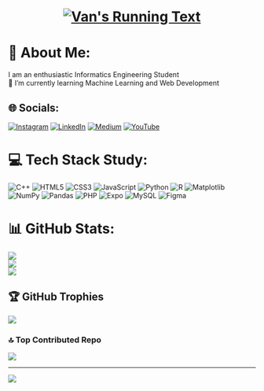 
<h1 align="center">
    <a href="https://git.io/typing-svg">
        <img src="https://readme-typing-svg.demolab.com?font=Fira&Code&weight=500&size=25&duration=4000&pause=800&color=66CC80&center=true&width=500&lines=Hello+Everyone!;Elvan+Nasrul+is+here...;Welcome+to+My+Profile+GitHub!;Nice+to+Meet+You:)" alt="Van's Running Text" />
    </a>
</h1>


# 💫 About Me:
I am an enthusiastic Informatics Engineering Student  <br>🌱 I’m currently learning Machine Learning and Web Development<br>

## 🌐 Socials:
[![Instagram](https://img.shields.io/badge/Instagram-%23E4405F.svg?logo=Instagram&logoColor=white)](https://instagram.com/elvannasrul) 
[![LinkedIn](https://img.shields.io/badge/LinkedIn-%230077B5.svg?logo=linkedin&logoColor=white)](https://linkedin.com/in/elvan-nasrul) 
[![Medium](https://img.shields.io/badge/Medium-12100E?logo=medium&logoColor=white)](https://medium.com/@el23ul) 
[![YouTube](https://img.shields.io/badge/YouTube-%23FF0000.svg?logo=YouTube&logoColor=white)](https://youtube.com/@elvannasrul23) 

# 💻 Tech Stack Study:
![C++](https://img.shields.io/badge/c++-%2300599C.svg?style=flat&logo=c%2B%2B&logoColor=white) 
![HTML5](https://img.shields.io/badge/html5-%23E34F26.svg?style=flat&logo=html5&logoColor=white)
![CSS3](https://img.shields.io/badge/css3-%231572B6.svg?style=flat&logo=css3&logoColor=white) 
![JavaScript](https://img.shields.io/badge/javascript-%23323330.svg?style=flat&logo=javascript&logoColor=%23F7DF1E) 
![Python](https://img.shields.io/badge/python-3670A0?styleflat&logo=python&logoColor=ffdd54) 
![R](https://img.shields.io/badge/r-%23276DC3.svg?style=flat&logo=r&logoColor=white) 
![Matplotlib](https://img.shields.io/badge/Matplotlib-%23ffffff.svg?style=flat&logo=Matplotlib&logoColor=black) 
![NumPy](https://img.shields.io/badge/numpy-%23013243.svg?style=flat&logo=numpy&logoColor=white) 
![Pandas](https://img.shields.io/badge/pandas-%23150458.svg?style=flat&logo=pandas&logoColor=white) 
![PHP](https://img.shields.io/badge/php-%23777BB4.svg?style=flat&logo=php&logoColor=white) 
![Expo](https://img.shields.io/badge/expo-1C1E24?style=flat&logo=expo&logoColor=#D04A37) 
![MySQL](https://img.shields.io/badge/mysql-4479A1.svg?style=flat&logo=mysql&logoColor=white) 
![Figma](https://img.shields.io/badge/figma-%23F24E1E.svg?style=flat&logo=figma&logoColor=white) 



# 📊 GitHub Stats:
![](https://github-readme-stats.vercel.app/api?username=elvannasrul23&theme=gotham&hide_border=false&include_all_commits=false&count_private=false)<br/>
![](https://github-readme-streak-stats.herokuapp.com/?user=elvannasrul23&theme=gotham&hide_border=false)<br/>
![](https://github-readme-stats.vercel.app/api/top-langs/?username=elvannasrul23&theme=gotham&hide_border=false&include_all_commits=false&count_private=false&layout=compact)

## 🏆 GitHub Trophies
![](https://github-profile-trophy.vercel.app/?username=elvannasrul23&theme=gotham&no-frame=false&no-bg=true&margin-w=4)

### 🔝 Top Contributed Repo
![](https://github-contributor-stats.vercel.app/api?username=elvannasrul23&limit=5&theme=gotham&combine_all_yearly_contributions=true)

---
[![](https://visitcount.itsvg.in/api?id=el&icon=5&color=0)](https://visitcount.itsvg.in)


